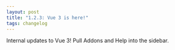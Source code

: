 ```yaml
---
layout: post
title: "1.2.3: Vue 3 is here!"
tags: changelog
---
```


Internal updates to Vue 3! Pull Addons and Help into the sidebar.
